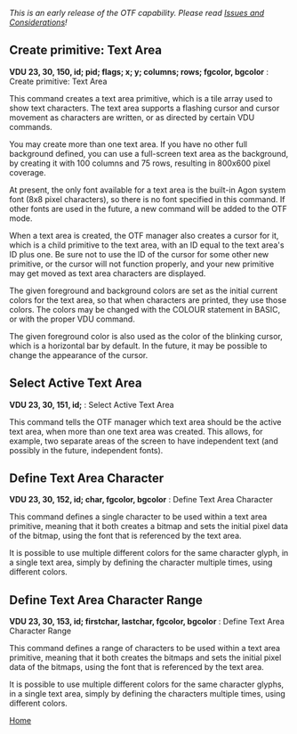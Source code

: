 <i>This is an early release of the OTF capability. Please read [Issues and Considerations](otf_issues.md)!</i>

## Create primitive: Text Area
<b>VDU 23, 30, 150, id; pid; flags; x; y; columns; rows; fgcolor, bgcolor</b> : Create primitive: Text Area

This command creates a text area primitive, which is a tile array
used to show text characters. The text area supports a flashing
cursor and cursor movement as characters are written, or as
directed by certain VDU commands.

You may create more than one text area. If you have no other full
background defined, you can use a full-screen text area as the
background, by creating it with 100 columns and 75 rows,
resulting in 800x600 pixel coverage.

At present, the only font available for a text area is the
built-in Agon system font (8x8 pixel characters), so there
is no font specified in this command. If other fonts are used
in the future, a new command will be added to the OTF mode.

When a text area is created, the OTF manager also creates a cursor
for it, which is a child primitive to the text area, with an ID
equal to the text area's ID plus one. Be sure not to use the ID
of the cursor for some other new primitive, or the cursor will
not function properly, and your new primitive may get moved
as text area characters are displayed.

The given foreground and background colors are set as the initial
current colors for the text area, so that when characters are printed,
they use those colors. The colors may be changed with the COLOUR statement
in BASIC, or with the proper VDU command.

The given foreground color is also used as the color of the blinking cursor,
which is a horizontal bar by default. In the future, it may be possible to
change the appearance of the cursor.

## Select Active Text Area
<b>VDU 23, 30, 151, id;</b> : Select Active Text Area

This command tells the OTF manager which text area should be the
active text area, when more than one text area was created. This
allows, for example, two separate areas of the screen to have
independent text (and possibly in the future, independent fonts).

## Define Text Area Character
<b>VDU 23, 30, 152, id; char, fgcolor, bgcolor</b> : Define Text Area Character

This command defines a single character to be used within a text area
primitive, meaning that it both creates a bitmap and sets the
initial pixel data of the bitmap, using the font that is
referenced by the text area.

It is possible to use multiple different colors for the same
character glyph, in a single text area, simply by defining
the character multiple times, using different colors.

## Define Text Area Character Range
<b>VDU 23, 30, 153, id; firstchar, lastchar, fgcolor, bgcolor</b> : Define Text Area Character Range

This command defines a range of characters to be used within a text area
primitive, meaning that it both creates the bitmaps and sets the
initial pixel data of the bitmaps, using the font that is
referenced by the text area.

It is possible to use multiple different colors for the same
character glyphs, in a single text area, simply by defining
the characters multiple times, using different colors.

[Home](otf_mode.md)
